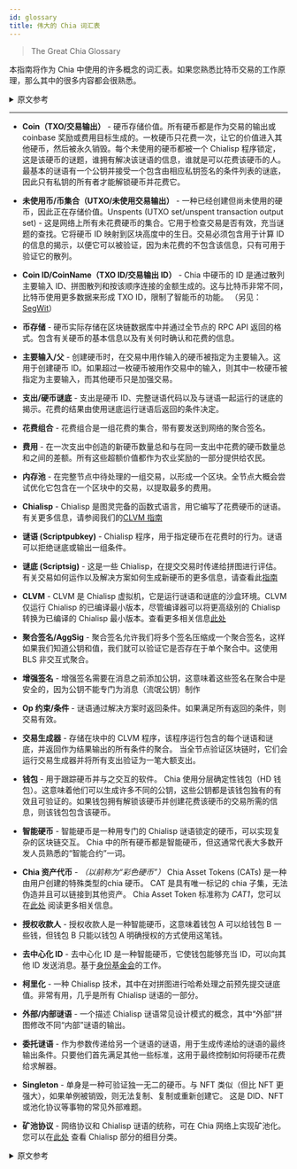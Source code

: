 ```yaml
---
id: glossary
title: 伟大的 Chia 词汇表
---
```


> The Great Chia Glossary

本指南将作为 Chia 中使用的许多概念的词汇表。如果您熟悉比特币交易的工作原理，那么其中的很多内容都会很熟悉。

<details>
<summary>原文参考</summary>

This guide will act as a glossary for many of the concepts utilized in Chia.
If you are familiar with how Bitcoin transactions work, a lot of this will be familiar.

</details>

---

* **Coin（TXO/交易输出）** - 硬币存储价值。所有硬币都是作为交易的输出或 coinbase 奖励或费用目标生成的。一枚硬币只花费一次，让它的价值进入其他硬币，然后被永久销毁。每个未使用的硬币都被一个 Chialisp 程序锁定，这是该硬币的谜题，谁拥有解决该谜语的信息，谁就是可以花费该硬币的人。最基本的谜语有一个公钥并接受一个包含由相应私钥签名的条件列表的谜底，因此只有私钥的所有者才能解锁硬币并花费它。

* **未使用币/币集合（UTXO/未使用交易输出）** - 一种已经创建但尚未使用的硬币，因此正在存储价值。Unspents (UTXO set/unspent transaction output set) - 这是网络上所有未花费硬币的集合。它用于检查交易是否有效，充当谜题的查找。它将硬币 ID 映射到区块高度中的生日。交易必须包含用于计算 ID 的信息的揭示，以便它可以被验证，因为未花费的不包含该信息，只有可用于验证它的散列。

* **Coin ID/CoinName（TXO ID/交易输出 ID）** - Chia 中硬币的 ID 是通过散列主要输入 ID、拼图散列和按该顺序连接的金额生成的。这与比特币非常不同，比特币使用更多数据来形成 TXO ID，限制了智能币的功能。 （另见：[SegWit](https://en.wikipedia.org/wiki/SegWit)）

* **币存储** - 硬币实际存储在区块链数据库中并通过全节点的 RPC API 返回的格式。包含有关硬币的基本信息以及有关何时确认和花费的信息。

* **主要输入/父** - 创建硬币时，在交易中用作输入的硬币被指定为主要输入。这用于创建硬币 ID。如果超过一枚硬币被用作交易中的输入，则其中一枚硬币被指定为主要输入，而其他硬币只是加强交易。

* **支出/硬币谜底** - 支出是硬币 ID、完整谜语代码以及与谜语一起运行的谜底的揭示。花费的结果由使用谜底运行谜语后返回的条件决定。

* **花费组合** - 花费组合是一组花费的集合，带有要发送到网络的聚合签名。

* **费用** - 在一次支出中创造的新硬币数量总和与在同一支出中花费的硬币数量总和之间的差额。所有这些超额价值都作为农业奖励的一部分提供给农民。

* **内存池** - 在完整节点中待处理的一组交易，以形成一个区块。全节点大概会尝试优化它包含在一个区块中的交易，以提取最多的费用。

* **Chialisp** - Chialisp 是图灵完备的函数式语言，用它编写了花费硬币的谜语。有关更多信息，请参阅我们的[CLVM 指南](/docs/)

* **谜语 (Scriptpubkey)** - Chialisp 程序，用于指定硬币在花费时的行为。谜语可以拒绝谜底或输出一组条件。

* **谜底 (Scriptsig)** - 这是一些 Chialisp，在提交交易时传递给拼图进行评估。有关交易如何运作以及解决方案如何生成新硬币的更多信息，请查看此[指南](/docs/coins_spends_and_wallets)

* **CLVM** - CLVM 是 Chialisp 虚拟机，它是运行谜语和谜底的沙盒环境。CLVM 仅运行 Chialisp 的已编译最小版本，尽管编译器可以将更高级别的 Chialisp 转换为已编译的 Chialisp 最小版本。查看更多相关信息[此处](/docs/high_level_lang)

* **聚合签名/AggSig** - 聚合签名允许我们将多个签名压缩成一个聚合签名，这样如果我们知道公钥和值，我们就可以验证它是否存在于单个聚合中。这使用 BLS 非交互式聚合。

* **增强签名** - 增强签名需要在消息之前添加公钥，这意味着这些签名在聚合中是安全的，因为公钥不能专门为消息（流氓公钥）制作

* **Op 约束/条件** - 谜语通过解决方案时返回条件。如果满足所有返回的条件，则交易有效。

* **交易生成器** - 存储在块中的 CLVM 程序，该程序运行包含的每个谜语和谜底，并返回作为结果输出的所有条件的聚合。
当全节点验证区块链时，它们会运行交易生成器并将所有支出验证为一笔大额支出。

* **钱包** - 用于跟踪硬币并与之交互的软件。 Chia 使用分层确定性钱包（HD 钱包）。这意味着他们可以生成许多不同的公钥，这些公钥都是该钱包独有的有效且可验证的。如果钱包拥有解锁该硬币并创建花费该硬币的交易所需的信息，则该钱包包含该硬币。

* **智能硬币** - 智能硬币是一种用专门的 Chialisp 谜语锁定的硬币，可以实现复杂的区块链交互。 Chia 中的所有硬币都是智能硬币，但这通常代表大多数开发人员熟悉的“智能合约”一词。

* **Chia 资产代币** - *（以前称为“彩色硬币”）* Chia Asset Tokens (CATs) 是一种由用户创建的特殊类型的chia 硬币。 CAT 是具有唯一标记的 chia 子集，无法伪造并且可以链接到其他资产。 Chia Asset Token 标准称为 *CAT1*，您可以在[此处](https://www.chia.net/2021/09/23/chia-token-standard-naming.en.html) 阅读更多相关信息。

* **授权收款人** - 授权收款人是一种智能硬币，这意味着钱包 A 可以给钱包 B 一些钱，但钱包 B 只能以钱包 A 明确授权的方式使用这笔钱。

* **去中心化 ID** - 去中心化 ID 是一种智能硬币，它使钱包能够充当 ID，可以向其他 ID 发送消息。基于[身份基金会](https://identity.foundation/)的工作。

* **柯里化** - 一种 Chialisp 技术，其中在对拼图进行哈希处理之前预先提交谜底值。非常有用，几乎是所有 Chialisp 谜语的一部分。

* **外部/内部谜语** - 一个描述 Chialisp 谜语常见设计模式的概念，其中“外部”拼图修改不同“内部”谜语的输出。

* **委托谜语** - 作为参数传递给另一个谜语的谜语，用于生成传递给的谜语的最终输出条件。只要他们首先满足其他一些标准，这用于最终控制如何将硬币花费给求解器。

* **Singleton** - 单身是一种可验证独一无二的硬币。与 NFT 类似（但比 NFT 更强大），如果单例被销毁，则无法复制、复制或重新创建它。
这是 DID、NFT 或池化协议等事物的常见外部难题。

* **矿池协议** - 网络协议和 Chialisp 谜语的统称，可在 Chia 网络上实现矿池化。您可以在[此处](/docs/puzzles/pooling) 查看 Chialisp 部分的细目分类。


<details>
<summary>原文参考</summary>

* **Coin (TXO/transaction output)** - A coin stores value. All coins are generated as the output of a transaction or a coinbase reward or fee target. A coin is spent exactly once, allowing its value to go into other coins, and is then permanently destroyed. Each unspent coin is locked with a Chialisp program which is that coin’s puzzle, and whoever has the information to solve that puzzle is the person who can spend that coin. The most basic puzzle has a public key and accepts a solution which contains a list of conditions signed by the corresponding private key, so only the owner of the private key can unlock the coin and spend it.

* **Unspent Coin/Coin Set (UTXO/unspent transaction output)** - A coin which has been created but not yet spent and hence is storing value.
Unspents (UTXO set/unspent transaction output set) - This is the set of all unspent coins on the network. It is used to check if a transaction is valid, acting as a lookup for the puzzles. It maps a coin ID to a birthdate in blockheight. A transaction must contain a reveal of the information used to calculate the ID in order for it to be possible to validate because the unspents doesn’t contain that information, only hashes which can be used to validate it.

* **Coin ID/CoinName (TXO ID/transaction output ID)** - The ID of a coin in Chia is generated by hashing the primary input ID, puzzle hash, and amount concatenated in that order. This is very different from Bitcoin which uses much more data to form the TXO ID, restricting what smart coins are capable of. (See also: [SegWit](https://en.wikipedia.org/wiki/SegWit))

* **Coin Record** - The format in which a coin is actually stored in the blockchain database and returned via the full node's RPC API.  Contains the fundamental information about the coin as well as information about when it was confirmed and spent.

* **Primary Input/Parent** - When a coin is created the coin that was used as input in the transaction is designated as the primary input. This is used to create the coin ID. If more that one coin is used up as an input in a transaction then one of the coins is designated the primary input, and the others simply reinforce the transaction.

* **Spend/CoinSolution** - A spend is a reveal of a coin's ID, along with the full puzzle code, and a solution to be ran with the puzzle. The result of a spend is determined by the returned conditions after running the puzzle with the solution.

* **Spend Bundle** - A spend bundle is a collection of spends grouped together with an aggregated signature to be sent to the network.

* **Fees** - The difference between the sum of the amounts of new coins created in a spend and the sum of the amounts of the coins being spent in the same spend. All of this excess value is given to the farmer as part of their farming rewards.

* **Mempool** - The set of transactions that are pending in a full node to be farmed into a block.  The full node will presumably try to optimize the transactions it includes in a block in order to extract the most fees.

* **Chialisp** - Chialisp is the Turing-complete functional language which the puzzles for spending coin are programmed in. For more information see our [CLVM Guide](/docs/)

* **Puzzle (Scriptpubkey)** - A Chialisp program which specifies the behavior of a coin when it is spent. A puzzle can either reject a solution or output a set of conditions.

* **Solution (Scriptsig)** - This is some Chialisp which is passed to the puzzle for evaluation when a transaction is submitted. For more information about how transactions work, and how solutions can generate new coins check out this [guide](/docs/coins_spends_and_wallets)

* **CLVM** - The CLVM is the Chialisp Virtual Machine which is the sandboxed environment that puzzles and solutions are run in. The CLVM only runs the compiled minimal version of Chialisp, though a compiler can convert the higher level Chialisp to the compiled minimal version. See more about that [here](/docs/high_level_lang)

* **Aggregated Signature/AggSig** - Aggregated Signatures allow us to condense multiple signatures into a single aggregated signature, such that if we know a public key and value we can verify if it exists inside of the single aggregate. This uses BLS non-interactive aggregation.

* **Augmented Signatures** - Augmented Signatures require prepending the public key before the message, which means these signatures are guaranteed to be secure in aggregation, since the public key cannot be specifically crafted for a message (rogue public key)

* **Op Constraints/Conditions** - Conditions are returned by the puzzle when it’s passed the solution. If all of the returned conditions are met then a transaction is valid.

* **Transaction Generator** - A CLVM program stored in a block that runs each puzzle and solution that was included and returns an aggregation of all of the conditions that were output as a result.
When full nodes validate the blockchain, they run the transaction generator and validate all of the spends as one large spend.

* **Wallet** - Software written to track and interact with coins. Chia uses Hierarchical Deterministic Wallets (HD Wallets). This means that they can generate many different public keys that are all valid and verifiable as unique to that wallet. A wallet contains a coin if it possesses the information necessary to unlock that coin and create a transaction which spends it.

* **Smart Coin** - A smart coin is a coin locked up with a specialized Chialisp puzzle that enables complex blockchain interactions. All coins in Chia are smart coins but this usually stands in for the term "smart contract" that most developers are familiar with.

* **Chia Asset Tokens** - *(Formerly named "Coloured Coins")* Chia Asset Tokens (CATs) are a special kind of chia coin which are created by users. A CAT is a uniquely marked subset of chia which can't be forged and can be linked to other assets. The Chia Asset Token standard is called *CAT1* and you can read more about it [here](https://www.chia.net/2021/09/23/chia-token-standard-naming.en.html).

* **Authorized Payees** - Authorized Payees is a smart coin that means that Wallet A can give Wallet B some money, but Wallet B is only allowed to spend that money in ways that Wallet A has explicitly authorized.

* **Decentralized ID** - A decentralized ID is a smart coin that enables a wallet to act as an ID which can create messages to other IDs. Based on the work of the [identity foundation](https://identity.foundation/).

* **Currying** - A Chialisp technique in which solution values are pre-committed to before a puzzle is hashed.
Extremely useful and part of almost all Chialisp puzzles.

* **Outer/Inner Puzzles** - A concept which describes the common design pattern of Chialisp puzzles in which an "outer" puzzle modifies the output of a distinct "inner" puzzle.

* **Delegated Puzzle** - A puzzle that is passed to another puzzle as an argument and which is used to generate the final output conditions of the puzzle it is being passed to. This is used to give ultimate control of how the coin is spent to the solver as long as they meet some other criteria first.

* **Singleton** - A singleton is a coin that is verifiably unique. Similar to (but more powerful than) NFTs, a singleton cannot be copied, duplicated, or recreated if it is destroyed.
It is a common outer puzzle for things like DIDs, NFTs, or the pooling protocol.

* **Pooling Protocol** - A collective term for the network protocol and Chialisp puzzles that enable pooling on the Chia network.  You can see a breakdown of the Chialisp section [here](/docs/puzzles/pooling).

</details>
